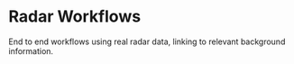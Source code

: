 # Radar Workflows

End to end workflows using real radar data, linking to relevant background information.